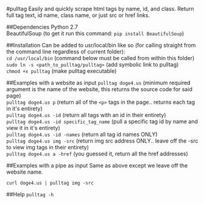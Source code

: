 #pulltag
Easily and quickly scrape html tags by name, id, and class. Return full tag text, id name, class name, or just src or href links. 

##Dependencies
Python 2.7  
BeautifulSoup (to get it run this command: ```pip install BeautifulSoup```)

##Installation
Can be added to usr/local/bin like so (for calling straight from the command line regardless of current folder):  
  ```cd /usr/local/bin``` (command below must be called from within this folder)  
  ```sudo ln -s <path_to_pulltag/pulltag>```  (add symbolic link to pulltag)  
  ```chmod +x pulltag``` (make pulltag executable)  

##Examples with a website as input
```pulltag doge4.us``` (minimum required argument is the name of the website, this returns the source code for said page)  
```pulltag doge4.us p``` (return all of the ```<p>``` tags in the page.. returns each tag in it's entirety)  
```pulltag doge4.us -id``` (return all tags with an id in their entirety)  
```pulltag doge4.us -id specific_tag_name``` (pull a specific tag id by name and view it in it's entirety)  
```pulltag doge4.us -id -names``` (return all tag id names ONLY)  
```pulltag doge4.us img -src``` (return img src address ONLY.. leave off the -src to view img tags in their entirety)  
```pulltag doge4.us a -href``` (you guessed it, return all the href addresses)


##Examples with a pipe as input
Same as above except we leave off the website name.

```curl doge4.us | pulltag img -src```  

##Help
```pulltag -h```  
